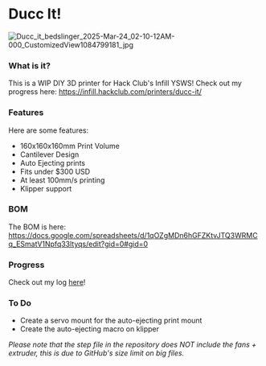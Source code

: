 # Ducc It!
![Ducc_it_bedslinger_2025-Mar-24_02-10-12AM-000_CustomizedView1084799181_jpg](https://github.com/user-attachments/assets/4a3d2dac-56e1-479c-b29f-4d04f466ee3d)

### What is it?
This is a WIP DIY 3D printer for Hack Club's Infill YSWS! Check out my progress here: https://infill.hackclub.com/printers/ducc-it/

### Features
Here are some features: 
- 160x160x160mm Print Volume
- Cantilever Design
- Auto Ejecting prints
- Fits under $300 USD
- At least 100mm/s printing
- Klipper support

### BOM

The BOM is here: https://docs.google.com/spreadsheets/d/1qOZgMDn6hGFZKtvJTQ3WRMCq_ESmatV1Npfq33ltyqs/edit?gid=0#gid=0

### Progress

Check out my log [here](https://github.com/Dongathan-Jong/Ducc-it/blob/main/Duccbook.md)! 

### To Do

- Create a servo mount for the auto-ejecting print mount
- Create the auto-ejecting macro on klipper


*Please note that the step file in the repository does NOT include the fans + extruder, this is due to GitHub's size limit on big files.*
